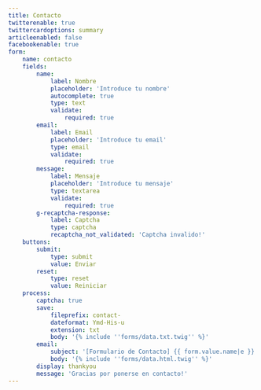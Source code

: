 ```yaml
---
title: Contacto
twitterenable: true
twittercardoptions: summary
articleenabled: false
facebookenable: true
form:
    name: contacto
    fields:
        name:
            label: Nombre
            placeholder: 'Introduce tu nombre'
            autocomplete: true
            type: text
            validate:
                required: true
        email:
            label: Email
            placeholder: 'Introduce tu email'
            type: email
            validate:
                required: true
        message:
            label: Mensaje
            placeholder: 'Introduce tu mensaje'
            type: textarea
            validate:
                required: true
        g-recaptcha-response:
            label: Captcha
            type: captcha
            recaptcha_not_validated: 'Captcha invalido!'
    buttons:
        submit:
            type: submit
            value: Enviar
        reset:
            type: reset
            value: Reiniciar
    process:
        captcha: true
        save:
            fileprefix: contact-
            dateformat: Ymd-His-u
            extension: txt
            body: '{% include ''forms/data.txt.twig'' %}'
        email:
            subject: '[Formulario de Contacto] {{ form.value.name|e }}'
            body: '{% include ''forms/data.html.twig'' %}'
        display: thankyou
        message: 'Gracias por ponerse en contacto!'
---
```


